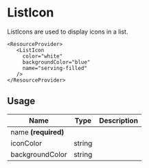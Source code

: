 <!-- 
This is an auto-generated markdown. 
You can change it in "src/ListIcon/ListIcon.tsx" and run build:docs to update this file.
-->
# ListIcon
ListIcons are used to display icons in a list.

```example
<ResourceProvider>
   <ListIcon
     color="white"
     backgroundColor="blue"
     name="serving-filled"
   />
</ResourceProvider>
```
## Usage
| Name        | Type           | Description  |
| ----------- |:--------------:| ------------:|
|name **(required)**||
|iconColor|string|
|backgroundColor|string|
